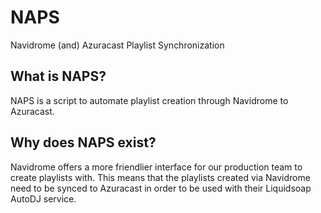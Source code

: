 # NAPS
Navidrome (and) Azuracast Playlist Synchronization

## What is NAPS?
NAPS is a script to automate playlist creation through Navidrome to Azuracast.

## Why does NAPS exist?
Navidrome offers a more friendlier interface for our production team to create playlists with. This means that the playlists created via Navidrome need to be synced to Azuracast in order to be used with their Liquidsoap AutoDJ service.
